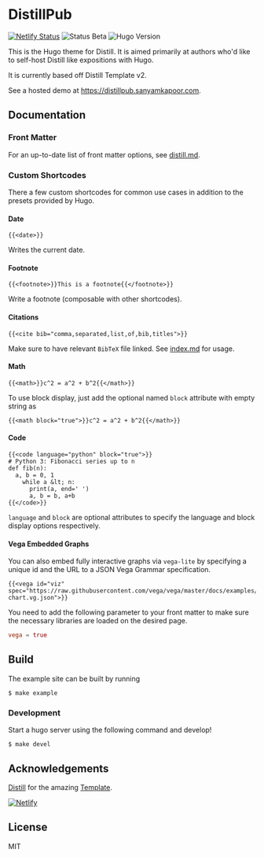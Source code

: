 # DistillPub

[![Netlify Status](https://api.netlify.com/api/v1/badges/73affdaf-5f7a-4f87-be36-b8222becb793/deploy-status)](https://distillpub.sanyamkapoor.com)
![Status Beta](https://img.shields.io/badge/status-beta-yellow.svg)
![Hugo Version](https://img.shields.io/badge/Hugo%20Version-0.55%2B-informational.svg)



This is the Hugo theme for Distill. It is aimed primarily at
authors who'd like to self-host Distill like expositions
with Hugo. 

It is currently based off Distill Template v2.

See a hosted demo at https://distillpub.sanyamkapoor.com.

## Documentation

### Front Matter

For an up-to-date list of front matter options, see [distill.md](./archetypes/distill.md).

### Custom Shortcodes

There a few custom shortcodes for common use cases in addition to the presets
provided by Hugo.

#### Date

```
{{<date>}}
```

Writes the current date.

#### Footnote

```
{{<footnote>}}This is a footnote{{</footnote>}}
```

Write a footnote (composable with other shortcodes).

#### Citations

```
{{<cite bib="comma,separated,list,of,bib,titles">}}
```

Make sure to have relevant `BibTeX` file linked. See [index.md](./exampleSite/content/example/index.md)
for usage.

#### Math

```
{{<math>}}c^2 = a^2 + b^2{{</math>}}
```

To use block display, just add the optional named `block` attribute with empty string as

```
{{<math block="true">}}c^2 = a^2 + b^2{{</math>}}
```

#### Code

```
{{<code language="python" block="true">}}
# Python 3: Fibonacci series up to n
def fib(n):
  a, b = 0, 1
    while a &lt; n:
      print(a, end=' ')
      a, b = b, a+b
{{</code>}}
```

`language` and `block` are optional attributes to specify the language and
block display options respectively.

#### Vega Embedded Graphs

You can also embed fully interactive graphs via `vega-lite` by specifying a unique
id and the URL to a JSON Vega Grammar specification.

```
{{<vega id="viz" spec="https://raw.githubusercontent.com/vega/vega/master/docs/examples/bar-chart.vg.json">}}
```

You need to add the following parameter to your front matter to make sure the necessary
libraries are loaded on the desired page.
```toml
vega = true
```

## Build

The example site can be built by running

```
$ make example
```

### Development

Start a hugo server using the following command and develop!

```
$ make devel
```

## Acknowledgements

[Distill](https://distill.pub/) for the amazing [Template](https://github.com/distillpub/template).

[![Netlify](https://www.netlify.com/img/global/badges/netlify-color-bg.svg)](https://www.netlify.com/)

## License

MIT